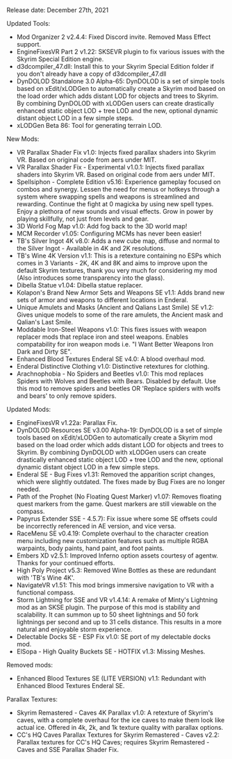 Release date: December 27th, 2021

Updated Tools:
- Mod Organizer 2 v2.4.4: Fixed Discord invite. Removed Mass Effect support.
- EngineFixesVR Part 2 v1.22: SKSEVR plugin to fix various issues with the Skyrim Special Edition engine.
- d3dcompiler_47.dll: Install this to your Skyrim Special Edition folder if you don't already have a copy of d3dcompiler_47.dll
- DynDOLOD Standalone 3.0 Alpha-65: DynDOLOD is a set of simple tools based on xEdit/xLODGen to automatically create a Skyrim mod based on the load order which adds distant LOD for objects and trees to Skyrim. By combining DynDOLOD with xLODGen users can create drastically enhanced static object LOD + tree LOD and the new, optional dynamic distant object LOD in a few simple steps.
- xLODGen Beta 86: Tool for generating terrain LOD.

New Mods:
- VR Parallax Shader Fix v1.0: Injects fixed parallax shaders into Skyrim VR. Based on original code from aers under MIT.
- VR Parallax Shader Fix - Experimental v1.0.1: Injects fixed parallax shaders into Skyrim VR. Based on original code from aers under MIT. 
- Spellsiphon - Complete Edition v5.16: Experience gameplay focused on combos and synergy. Lessen the need for menus or hotkeys through a system where swapping spells and weapons is streamlined and rewarding. Continue the fight at 0 magicka by using new spell types. Enjoy a plethora of new sounds and visual effects. Grow in power by playing skillfully, not just from levels and gear.
- 3D World Fog Map v1.0: Add fog back to the 3D world map!
- MCM Recorder v1.05: Configuring MCMs has never been easier!
- TB's Silver Ingot 4K v8.0: Adds a new cube map, diffuse and normal to the Silver Ingot - Available in 4K and 2K resolutions.
- TB's Wine 4K Version v1.1: This is a retexture containing no ESPs which comes in 3 Variants - 2K, 4K and 8K and aims to improve upon the default Skyrim textures, thank you very much for considering my mod (Also introduces some transparency into the glass).
- Dibella Statue v1.04: Dibella statue replacer.
- Kolapon's Brand New Armor Sets and Weapons SE v1.1: Adds brand new sets of armor and weapons to different locations in Enderal.
- Unique Amulets and Masks (Ancient and Qalians Last Smile) SE v1.2: Gives unique models to some of the rare amulets, the Ancient mask and Qalian's Last Smile.
- Moddable Iron-Steel Weapons v1.0: This fixes issues with weapon replacer mods that replace iron and steel weapons.  Enables compatability for iron weapon mods i.e. "I Want Better Weapons Iron Dark and Dirty SE".
- Enhanced Blood Textures Enderal SE v4.0: A blood overhaul mod.
- Enderal Distinctive Clothing v1.0: Distinctive retextures for clothing.
- Arachnophobia - No Spiders and Beetles v1.0: This mod replaces Spiders with Wolves and Beetles with Bears.  Disabled by default.  Use this mod to remove spiders and beetles OR 
'Replace spiders with wolfs and bears' to only remove spiders.

Updated Mods:
- EngineFixesVR v1.22a: Parallax Fix.
- DynDOLOD Resources SE v3.00 Alpha-19: DynDOLOD is a set of simple tools based on xEdit/xLODGen to automatically create a Skyrim mod based on the load order which adds distant LOD for objects and trees to Skyrim. By combining DynDOLOD with xLODGen users can create drastically enhanced static object LOD + tree LOD and the new, optional dynamic distant object LOD in a few simple steps.
- Enderal SE - Bug Fixes v1.31: Removed the apparition script changes, which were slightly outdated. The fixes made by Bug Fixes are no longer needed.
- Path of the Prophet (No Floating Quest Marker) v1.07: Removes floating quest markers from the game.  Quest markers are still viewable on the compass.
- Papyrus Extender SSE - 4.5.7): Fix issue where some SE offsets could be incorrectly referenced in AE version, and vice versa.
- RaceMenu SE v0.4.19: Complete overhaul to the character creation menu including new customization features such as multiple RGBA warpaints, body paints, hand paint, and foot paints.
- Embers XD v2.5.1: Improved Inferno option assets courtesy of agentw. Thanks for your continued efforts.
- High Poly Project v5.3: Removed Wine Bottles as these are redundant with 'TB's Wine 4K'.
- NavigateVR v1.51: This mod brings immersive navigation to VR with a functional compass.
- Storm Lightning for SSE and VR v1.4.14: A remake of Minty's Lightning mod as an SKSE plugin. The purpose of this mod is stability and scalability. It can summon up to 50 sheet lightnings and 50 fork lightnings per second and up to 31 cells distance. This results in a more natural and enjoyable storm experience.
- Delectable Docks SE - ESP Fix v1.0: SE port of my delectable docks mod.
- ElSopa - High Quality Buckets SE - HOTFIX v1.3: Missing Meshes.

Removed mods:
- Enhanced Blood Textures SE (LITE VERSION) v1.1: Redundant with Enhanced Blood Textures Enderal SE.

Parallax Textures:
- Skyrim Remastered - Caves 4K Parallax v1.0: A retexture of Skyrim's caves, with a complete overhaul for the ice caves to make them look like actual ice. Offered in 4k, 2k, and 1k texture quality with parallax options.
- CC's HQ Caves Parallax Textures for Skyrim Remastered - Caves v2.2: Parallax textures for CC's HQ Caves; requires Skyrim Remastered - Caves and SSE Parallax Shader Fix.

